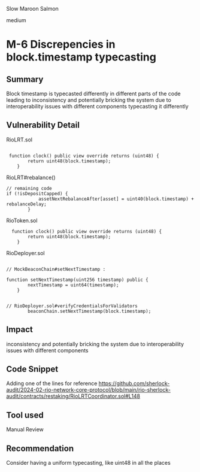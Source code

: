 Slow Maroon Salmon

medium

# M-6 Discrepencies in block.timestamp typecasting

## Summary
Block timestamp is typecasted differently in different parts of the code leading to inconsistency and potentially bricking the system due to interoperability issues with different components typecasting it differently

## Vulnerability Detail

RioLRT.sol

```solidity

 function clock() public view override returns (uint48) {
        return uint48(block.timestamp);
    }

```

RioLRT#rebalance()

```solidity
// remaining code
if (!isDepositCapped) {
            assetNextRebalanceAfter[asset] = uint40(block.timestamp) + rebalanceDelay;
        }

```

RioToken.sol

```solidity
  function clock() public view override returns (uint48) {
        return uint48(block.timestamp);
    }
```

RioDeployer.sol

```solidity

// MockBeaconChain#setNextTimestamp :

function setNextTimestamp(uint256 timestamp) public {
        nextTimestamp = uint64(timestamp);
    }


// RioDeployer.sol#verifyCredentialsForValidators
        beaconChain.setNextTimestamp(block.timestamp);

```

## Impact
inconsistency and potentially bricking the system due to interoperability issues with different components
## Code Snippet
Adding one of the lines for reference 
https://github.com/sherlock-audit/2024-02-rio-network-core-protocol/blob/main/rio-sherlock-audit/contracts/restaking/RioLRTCoordinator.sol#L148

## Tool used

Manual Review

## Recommendation
Consider having a uniform typecasting, like uint48 in all the places